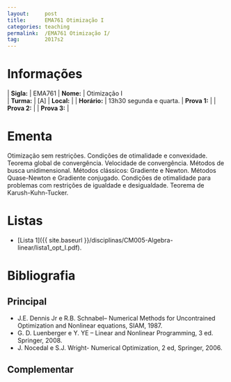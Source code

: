 ```yaml
---
layout:     post
title:      EMA761 Otimização I
categories: teaching
permalink:  /EMA761 Otimização I/
tag:        2017s2
---
```


# Informações

  | **Sigla:**   | EMA761
  | **Nome:**    | Otimização I  
  | **Turma:**   | [A]
  | **Local:**   | 
  | **Horário:** | 13h30 segunda e quarta. 
  | **Prova 1:** | 
  | **Prova 2:** | 
  | **Prova 3:** | 
 
# Ementa
  
  Otimização sem restrições. 
  Condições de otimalidade e convexidade. 
  Teorema global de convergência. 
  Velocidade de convergência. 
  Métodos de busca unidimensional. 
  Métodos clássicos: Gradiente e Newton. 
  Métodos Quase-Newton e Gradiente conjugado. 
  Condições de otimalidade para problemas com restrições de igualdade e desigualdade. 
  Teorema de Karush-Kuhn-Tucker.
 
# Listas
  
  - [Lista 1]({{ site.baseurl }}/disciplinas/CM005-Algebra-linear/lista1_opt_I.pdf).
  
# Bibliografia

## Principal

- J.E. Dennis Jr e R.B. Schnabel– Numerical Methods for Uncontrained Optimization and 
  Nonlinear equations, SIAM, 1987.
- G. D. Luenberger e Y. YE – Linear and Nonlinear Programming, 
3 ed. Springer, 2008.
- J. Nocedal e S.J. Wright- Numerical Optimization, 2 ed, Springer, 2006.

## Complementar
